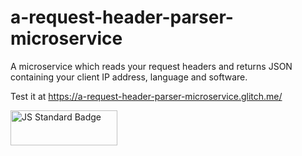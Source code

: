 # a-request-header-parser-microservice

A microservice which reads your request headers and returns JSON containing your client IP address, language and software.

Test it at <a href="https://a-request-header-parser-microservice.glitch.me/">https://a-request-header-parser-microservice.glitch.me/</a>

<img src="https://cdn.rawgit.com/standard/standard/master/badge.svg?1503150814326" alt="JS Standard Badge" height="56" width="171">